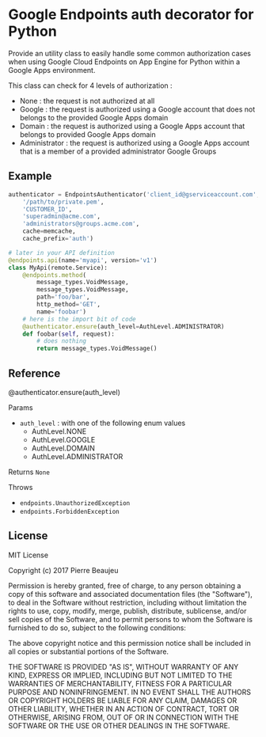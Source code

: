 Google Endpoints auth decorator for Python
==========================================

Provide an utility class to easily handle some common authorization
cases when using Google Cloud Endpoints on App Engine for Python
within a Google Apps environment.

This class can check for 4 levels of authorization :

 * None : the request is not authorized at all
 * Google : the request is authorized using a Google account that
does not belongs to the provided Google Apps domain
 * Domain : the request is authorized using a Google Apps account
that belongs to provided Google Apps domain
 * Administrator : the request is authorized using a Google Apps account
that is a member of a provided administrator Google Groups

## Example

```python
authenticator = EndpointsAuthenticator('client_id@gserviceaccount.com',
    '/path/to/private.pem',
    'CUSTOMER_ID',
    'superadmin@acme.com',
    'administrators@groups.acme.com',
    cache=memcache,
    cache_prefix='auth')

# later in your API definition
@endpoints.api(name='myapi', version='v1')
class MyApi(remote.Service):
    @endpoints.method(
        message_types.VoidMessage,
        message_types.VoidMessage,
        path='foo/bar',
        http_method='GET',
        name='foobar')
    # here is the import bit of code
    @authenticator.ensure(auth_level=AuthLevel.ADMINISTRATOR)
    def foobar(self, request):
        # does nothing
        return message_types.VoidMessage()
```

## Reference

@authenticator.ensure(auth_level)

Params

 * ```auth_level``` : with one of the following enum values
     - AuthLevel.NONE
     - AuthLevel.GOOGLE
     - AuthLevel.DOMAIN
     - AuthLevel.ADMINISTRATOR

Returns ```None```

Throws

 * ```endpoints.UnauthorizedException```
 * ```endpoints.ForbiddenException```

## License

MIT License

Copyright (c) 2017 Pierre Beaujeu

Permission is hereby granted, free of charge, to any person obtaining a copy
of this software and associated documentation files (the "Software"), to deal
in the Software without restriction, including without limitation the rights
to use, copy, modify, merge, publish, distribute, sublicense, and/or sell
copies of the Software, and to permit persons to whom the Software is
furnished to do so, subject to the following conditions:

The above copyright notice and this permission notice shall be included in all
copies or substantial portions of the Software.

THE SOFTWARE IS PROVIDED "AS IS", WITHOUT WARRANTY OF ANY KIND, EXPRESS OR
IMPLIED, INCLUDING BUT NOT LIMITED TO THE WARRANTIES OF MERCHANTABILITY,
FITNESS FOR A PARTICULAR PURPOSE AND NONINFRINGEMENT. IN NO EVENT SHALL THE
AUTHORS OR COPYRIGHT HOLDERS BE LIABLE FOR ANY CLAIM, DAMAGES OR OTHER
LIABILITY, WHETHER IN AN ACTION OF CONTRACT, TORT OR OTHERWISE, ARISING FROM,
OUT OF OR IN CONNECTION WITH THE SOFTWARE OR THE USE OR OTHER DEALINGS IN THE
SOFTWARE.